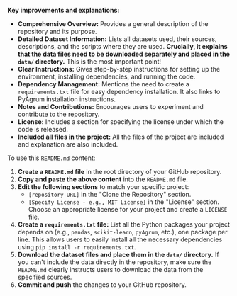 
**Key improvements and explanations:**

*   **Comprehensive Overview:** Provides a general description of the repository and its purpose.
*   **Detailed Dataset Information:** Lists all datasets used, their sources, descriptions, and the scripts where they are used. **Crucially, it explains that the data files need to be downloaded separately and placed in the `data/` directory.** This is the most important point!
*   **Clear Instructions:** Gives step-by-step instructions for setting up the environment, installing dependencies, and running the code.
*   **Dependency Management:** Mentions the need to create a `requirements.txt` file for easy dependency installation.  It also links to PyAgrum installation instructions.
*   **Notes and Contributions:** Encourages users to experiment and contribute to the repository.
*   **License:** Includes a section for specifying the license under which the code is released.
*   **Included all files in the project:** All the files of the project are included and explanation are also included.

To use this `README.md` content:

1.  **Create a `README.md` file** in the root directory of your GitHub repository.
2.  **Copy and paste the above content** into the `README.md` file.
3.  **Edit the following sections** to match your specific project:
    *   `[repository URL]` in the "Clone the Repository" section.
    *   `[Specify License - e.g., MIT License]` in the "License" section.  Choose an appropriate license for your project and create a `LICENSE` file.
4.  **Create a `requirements.txt` file:** List all the Python packages your project depends on (e.g., `pandas`, `scikit-learn`, `pyAgrum`, etc.), one package per line.  This allows users to easily install all the necessary dependencies using `pip install -r requirements.txt`.
5.  **Download the dataset files and place them in the `data/` directory.**  If you can't include the data directly in the repository, make sure the `README.md` clearly instructs users to download the data from the specified sources.
6.  **Commit and push** the changes to your GitHub repository.

